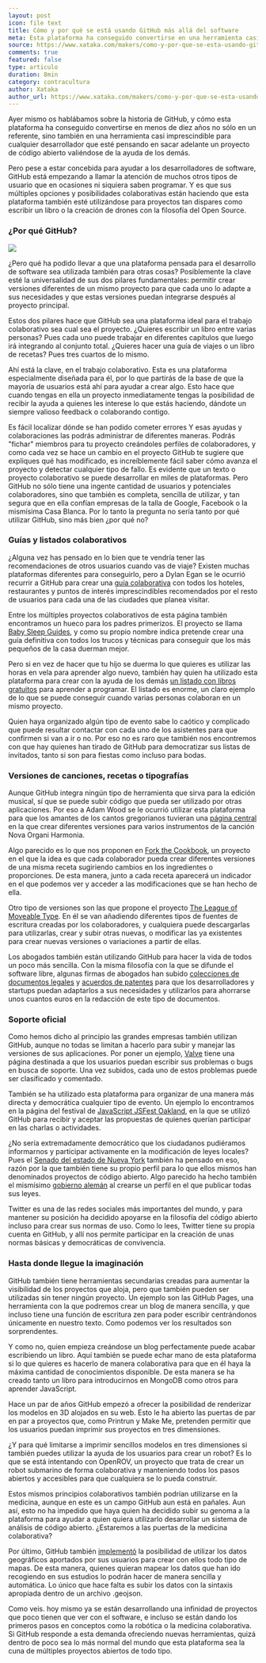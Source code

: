 ```yaml
---
layout: post
icon: file text
title: Cómo y por qué se está usando GitHub más allá del software
meta: Esta plataforma ha conseguido convertirse en una herramienta casi imprescindible para cualquier proyecto de código abierto
source: https://www.xataka.com/makers/como-y-por-que-se-esta-usando-github-mas-alla-del-software
comments: true
featured: false
type: articulo
duration: 8min
category: contracultura
author: Xataka
author_url: https://www.xataka.com/makers/como-y-por-que-se-esta-usando-github-mas-alla-del-software
---
```


<p class="hyphenate">
Ayer mismo os hablábamos sobre la historia de GitHub, y cómo esta plataforma ha conseguido convertirse en menos de diez años no sólo en un referente, sino también en una herramienta casi imprescindible para cualquier desarrollador que esté pensando en sacar adelante un proyecto de código abierto valiéndose de la ayuda de los demás.
</p>

<p class="hyphenate">
Pero pese a estar concebida para ayudar a los desarrolladores de software, GitHub está empezando a llamar la atención de muchos otros tipos de usuario que en ocasiones ni siquiera saben programar. Y es que sus múltiples opciones y posibilidades colaborativas están haciendo que esta plataforma también esté utilizándose para proyectos tan dispares como escribir un libro o la creación de drones con la filosofía del Open Source.
</p>

<h3>
¿Por qué GitHub?
</h3>

<img src="https://i.blogs.es/b53891/5413561251_c547a9e82e_b/1366_2000.jpg">

<p class="hyphenate">
¿Pero qué ha podido llevar a que una plataforma pensada para el desarrollo de software sea utilizada también para otras cosas? Posiblemente la clave esté la universalidad de sus dos pilares fundamentales: permitir crear versiones diferentes de un mismo proyecto para que cada uno lo adapte a sus necesidades y que estas versiones puedan integrarse después al proyecto principal.
</p>
<p class="hyphenate">
Estos dos pilares hace que GitHub sea una plataforma ideal para el trabajo colaborativo sea cual sea el proyecto. ¿Quieres escribir un libro entre varias personas? Pues cada uno puede trabajar en diferentes capítulos que luego irá integrando al conjunto total. ¿Quieres hacer una guía de viajes o un libro de recetas? Pues tres cuartos de lo mismo.
</p>
<p class="hyphenate">
Ahí está la clave, en el trabajo colaborativo. Esta es una plataforma especialmente diseñada para él, por lo que partirás de la base de que la mayoría de usuarios está ahí para ayudar a crear algo. Esto hace que cuando tengas en ella un proyecto inmediatamente tengas la posibilidad de recibir la ayuda a quienes les interese lo que estás haciendo, dándote un siempre valioso feedback o colaborando contigo.
</p>
<p class="hyphenate">
Es fácil localizar dónde se han podido cometer errores
Y esas ayudas y colaboraciones las podrás administrar de diferentes maneras. Podrás "fichar" miembros para tu proyecto creándoles perfiles de colaboradores, y como cada vez se hace un cambio en el proyecto GitHub te sugiere que expliques qué has modificado, es increíblemente fácil saber cómo avanza el proyecto y detectar cualquier tipo de fallo.
Es evidente que un texto o proyecto colaborativo se puede desarrollar en miles de plataformas. Pero GitHub no sólo tiene una ingente cantidad de usuarios y potenciales colaboradores, sino que también es completa, sencilla de utilizar, y tan segura que en ella confían empresas de la talla de Google, Facebook o la mismísima Casa Blanca. Por lo tanto la pregunta no sería tanto por qué utilizar GitHub, sino más bien ¿por qué no?
</p>
<h3>
	Guías y listados colaborativos
</h3>

<p class="hyphenate">
¿Alguna vez has pensado en lo bien que te vendría tener las recomendaciones de otros usuarios cuando vas de viaje? Existen muchas plataformas diferentes para conseguirlo, pero a Dylan Egan se le ocurrió recurrir a GitHub para crear una <a target="_blank" href="https://github.com/dylanegan/travel">guía colaborativa</a> con todos los hoteles, restaurantes y puntos de interés imprescindibles recomendados por el resto de usuarios para cada una de las ciudades que planea visitar.
</p>
<p class="hyphenate">
Entre los múltiples proyectos colaborativos de esta página también encontramos un hueco para los padres primerizos. El proyecto se llama <a target="_blank" href="https://github.com/babyguides/baby-sleep">Baby Sleep Guides</a>, y como su propio nombre indica pretende crear una guía definitiva con todos los trucos y técnicas para conseguir que los más pequeños de la casa duerman mejor.
</p>
<p class="hyphenate">
Pero si en vez de hacer que tu hijo se duerma lo que quieres es utilizar las horas en vela para aprender algo nuevo, también hay quien ha utilizado esta plataforma para crear con la ayuda de los demás <a target="_blank" href="https://github.com/vhf/free-programming-books/blob/master/free-programming-books.md">un listado con libros gratuitos</a> para aprender a programar. El listado es enorme, un claro ejemplo de lo que se puede conseguir cuando varias personas colaboran en un mismo proyecto.
</p>
<p class="hyphenate">
Quien haya organizado algún tipo de evento sabe lo caótico y complicado que puede resultar contactar con cada uno de los asistentes para que confirmen si van a ir o no. Por eso no es raro que también nos encontremos con que hay quienes han tirado de GitHub para democratizar sus listas de invitados, tanto si son para fiestas como incluso para bodas.
</p>

<h3>
	Versiones de canciones, recetas o tipografías
</h3>


<p class="hyphenate">
Aunque GitHub integra ningún tipo de herramienta que sirva para la edición musical, sí que se puede subir código que pueda ser utilizado por otras aplicaciones. Por eso a Adam Wood se le ocurrió utilizar esta plataforma para que los amantes de los cantos gregorianos tuvieran una <a target="_blank" href="https://github.com/CMAA/nova-organi-harmonia">página central</a> en la que crear diferentes versiones para varios instrumentos de la canción Nova Organi Harmonia.
</p>
<p class="hyphenate">
Algo parecido es lo que nos proponen en <a target="_blank" href="http://forkthecookbook.com/">Fork the Cookbook</a>, un proyecto en el que la idea es que cada colaborador pueda crear diferentes versiones de una misma receta sugiriendo cambios en los ingredientes o proporciones. De esta manera, junto a cada receta aparecerá un indicador en el que podemos ver y acceder a las modificaciones que se han hecho de ella.
</p>
<p class="hyphenate">
Otro tipo de versiones son las que propone el proyecto <a target="_blank" href="https://github.com/theleagueof">The League of Moveable Type</a>. En él se van añadiendo diferentes tipos de fuentes de escritura creadas por los colaboradores, y cualquiera puede descargarlas para utilizarlas, crear y subir otras nuevas, o modificar las ya existentes para crear nuevas versiones o variaciones a partir de ellas.
</p>
<p class="hyphenate">
Los abogados también están utilizando GitHub para hacer la vida de todos un poco más sencilla. Con la misma filosofía con la que se difunde el software libre, algunas firmas de abogados han subido <a target="_blank" href="https://github.com/seriesseed/equity">colecciones de documentos legales</a> y <a target="_blank" href="https://github.com/twitter/innovators-patent-agreement">acuerdos de patentes</a> para que los desarrolladores y startups puedan adaptarlos a sus necesidades y utilizarlos para ahorrarse unos cuantos euros en la redacción de este tipo de documentos.
</p>
<h3>
	Soporte oficial
</h3>


<p class="hyphenate">
Como hemos dicho al principio las grandes empresas también utilizan GitHub, aunque no todas se limitan a hacerlo para subir y manejar las versiones de sus aplicaciones. Por poner un ejemplo, <a target="_blank" href="https://github.com/ValveSoftware/steam-for-linux/issues">Valve</a> tiene una página destinada a que los usuarios puedan escribir sus problemas o bugs en busca de soporte. Una vez subidos, cada uno de estos problemas puede ser clasificado y comentado.
</p>
<p class="hyphenate">
También se ha utilizado esta plataforma para organizar de una manera más directa y democrática cualquier tipo de evento. Un ejemplo lo encontramos en la página del festival de <a target="_blank" href="https://github.com/jsfest/2014-oakland-cfp">JavaScript JSFest Oakland</a>, en la que se utilizó GitHub para recibir y aceptar las propuestas de quienes querían participar en las charlas o actividades.
</p>
<p class="hyphenate">

¿No sería extremadamente democrático que los ciudadanos pudiéramos informarnos y participar activamente en la modificación de leyes locales? Pues el <a target="_blank" href="https://github.com/nysenate">Senado del estado de Nueva York</a> también ha pensado en eso, razón por la que también tiene su propio perfil para lo que ellos mismos han denominados proyectos de código abierto. Algo parecido ha hecho también el mismísimo <a target="_blank" href="https://github.com/bundestag/gesetze">gobierno alemán</a> al crearse un perfil en el que publicar todas sus leyes.
</p>
<p class="hyphenate">
Twitter es una de las redes sociales más importantes del mundo, y para mantener su posición ha decidido apoyarse en la filosofía del código abierto incluso para crear sus normas de uso. Como lo lees, Twitter tiene su propia cuenta en GitHub, y allí nos permite participar en la creación de unas normas básicas y democráticas de convivencia.
</p>
<h3>
	Hasta donde llegue la imaginación
</h3>

<p class="hyphenate">
GitHub también tiene herramientas secundarias creadas para aumentar la visibilidad de los proyectos que aloja, pero que también pueden ser utilizadas sin tener ningún proyecto. Un ejemplo son las GitHub Pages, una herramienta con la que podremos crear un blog de manera sencilla, y que incluso tiene una función de escritura zen para poder escribir centrándonos únicamente en nuestro texto. Como podemos ver los resultados son sorprendentes.
</p>
<p class="hyphenate">
Y como no, quien empieza creándose un blog perfectamente puede acabar escribiendo un libro. Aquí también se puede echar mano de esta plataforma si lo que quieres es hacerlo de manera colaborativa para que en él haya la máxima cantidad de conocimientos disponible. De esta manera se ha creado tanto un libro para introducirnos en MongoDB como otros para aprender JavaScript.
</p>
<p class="hyphenate">
Hace un par de años GitHub empezó a ofrecer la posibilidad de renderizar los modelos en 3D alojados en su web. Esto le ha abierto las puertas de par en par a proyectos que, como Printrun y Make Me, pretenden permitir que los usuarios puedan imprimir sus proyectos en tres dimensiones.
</p>
<p class="hyphenate">
¿Y para qué limitarse a imprimir sencillos modelos en tres dimensiones si también puedes utilizar la ayuda de los usuarios para crear un robot? Es lo que se está intentando con OpenROV, un proyecto que trata de crear un robot submarino de forma colaborativa y manteniendo todos los pasos abiertos y accesibles para que cualquiera se lo pueda construir.
</p>
<p class="hyphenate">

Estos mismos principios colaborativos también podrían utilizarse en la medicina, aunque en este es un campo GitHub aun está en pañales. Aun así, esto no ha impedido que haya quien ha decidido subir su genoma a la plataforma para ayudar a quien quiera utilizarlo desarrollar un sistema de análisis de código abierto. ¿Estaremos a las puertas de la medicina colaborativa?
</p>
<p class="hyphenate">
Por último, GitHub también <a target="_blank" href="https://github.com/blog/1528-there-s-a-map-for-that">implementó</a> la posibilidad de utilizar los datos geográficos aportados por sus usuarios para crear con ellos todo tipo de mapas. De esta manera, quienes quieran mapear los datos que han ido recogiendo en sus estudios lo podrán hacer de manera sencilla y automática. Lo único que hace falta es subir los datos con la sintaxis apropiada dentro de un archivo .geojson.
</p>
<p class="hyphenate">
Como veis. hoy mismo ya se están desarrollando una infinidad de proyectos que poco tienen que ver con el software, e incluso se están dando los primeros pasos en conceptos como la robótica o la medicina colaborativa. Si GitHub responde a esta demanda ofreciendo nuevas herramientas, quizá dentro de poco sea lo más normal del mundo que esta plataforma sea la cuna de múltiples proyectos abiertos de todo tipo.
</p>
